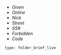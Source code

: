 * *Given*
* *Online*
* *Nick*
* *Street*
* *SS#*
* *Forbidden*
* *Code*

```ccard
type: folder_brief_live
```